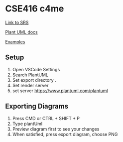 # CSE416 c4me

[Link to SRS](https://docs.google.com/document/d/1zBmLondr7yHdbPGrkzg776qxLEJqCqIKL3l4ssYfD_s/edit#)

[Plant UML docs](https://plantuml-documentation.readthedocs.io/en/latest/diagrams/usecase.html)

[Examples](https://real-world-plantuml.com/?type=usecase)

## Setup
1. Open VSCode Settings
2. Search PlantUML
3. Set export directory .
4. Set render server
5. set server https://www.plantuml.com/plantuml

## Exporting Diagrams
1. Press CMD or CTRL + SHIFT + P
2. Type plantUml
3. Preview diagram first to see your changes
4. When satisfied, press export diagram, choose PNG